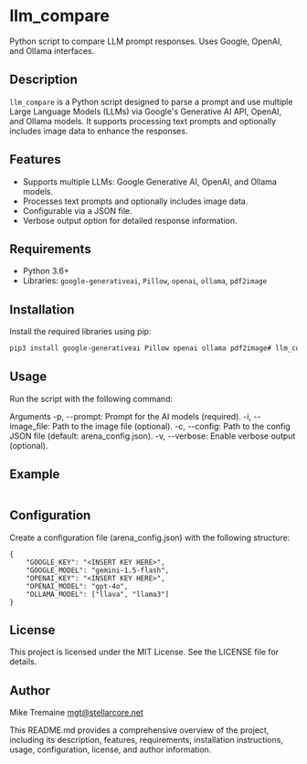 # llm_compare

Python script to compare LLM prompt responses. Uses Google, OpenAI, and Ollama interfaces.

## Description

`llm_compare` is a Python script designed to parse a prompt and use multiple Large Language Models (LLMs) via Google's Generative AI API, OpenAI, and Ollama models. It supports processing text prompts and optionally includes image data to enhance the responses.

## Features

- Supports multiple LLMs: Google Generative AI, OpenAI, and Ollama models.
- Processes text prompts and optionally includes image data.
- Configurable via a JSON file.
- Verbose output option for detailed response information.

## Requirements

- Python 3.6+
- Libraries: `google-generativeai`, `Pillow`, `openai`, `ollama`, `pdf2image`

## Installation

Install the required libraries using pip:

```sh
pip3 install google-generativeai Pillow openai ollama pdf2image# llm_compare
```

## Usage
Run the script with the following command:

Arguments
-p, --prompt: Prompt for the AI models (required).
-i, --image_file: Path to the image file (optional).
-c, --config: Path to the config JSON file (default: arena_config.json).
-v, --verbose: Enable verbose output (optional).

## Example
```python3 arena_prompt.py -p "What is the capital of France?" -c arena_config.json -v
```

## Configuration
Create a configuration file (arena_config.json) with the following structure:
```
{
    "GOOGLE_KEY": "<INSERT KEY HERE>",
    "GOOGLE_MODEL": "gemini-1.5-flash",
    "OPENAI_KEY": "<INSERT KEY HERE>",
    "OPENAI_MODEL": "gpt-4o",
    "OLLAMA_MODEL": ["llava", "llama3"]
}
```

## License
This project is licensed under the MIT License. See the LICENSE file for details.

## Author
Mike Tremaine mgt@stellarcore.net


This README.md provides a comprehensive overview of the project, including its description, features, requirements, installation instructions, usage, configuration, license, and author information.